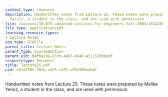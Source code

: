 ```yaml
---
content_type: resource
description: Handwritten notes from Lecture 25. These notes were prepared by Melike
  Yersiz, a student in the class, and are used with permission.
file: /courses/18-075-advanced-calculus-for-engineers-fall-2004/a51a250e991bc425cd32a55c588aab4f_lecture25.pdf
file_type: application/pdf
learning_resource_types:
- Lecture Notes
ocw_type: OCWFile
parent_title: Lecture Notes
parent_type: CourseSection
parent_uid: b4fba298-0330-4ab7-e64b-a51151bb9e8f
resourcetype: Document
title: lecture25.pdf
uid: a51a250e-991b-c425-cd32-a55c588aab4f
---
```

Handwritten notes from Lecture 25. These notes were prepared by Melike Yersiz, a student in the class, and are used with permission.

